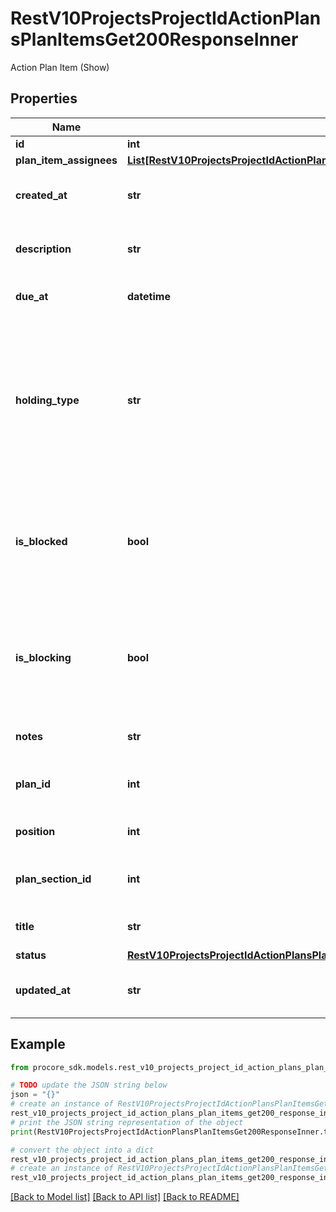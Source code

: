 # RestV10ProjectsProjectIdActionPlansPlanItemsGet200ResponseInner

Action Plan Item (Show)

## Properties

Name | Type | Description | Notes
------------ | ------------- | ------------- | -------------
**id** | **int** | ID | [optional] 
**plan_item_assignees** | [**List[RestV10ProjectsProjectIdActionPlansPlanItemsGet200ResponseInnerPlanItemAssigneesInner]**](RestV10ProjectsProjectIdActionPlansPlanItemsGet200ResponseInnerPlanItemAssigneesInner.md) |  | [optional] 
**created_at** | **str** | Time the Action Plan Item was created | [optional] 
**description** | **str** | Description of the Action Plan Item | [optional] 
**due_at** | **datetime** | Due Date of the Action Plan Item | [optional] 
**holding_type** | **str** | Action Plan Item holding type specifies whether the current item holds all the succeeding items in the section or the plan | [optional] 
**is_blocked** | **bool** | Indicates whether current Action Plan Item is blocked by another Action Plan Item | [optional] 
**is_blocking** | **bool** | Indicates whether current Action Plan Item is blocking other Action Plan Items | [optional] 
**notes** | **str** | Notes for the Action Plan Item | [optional] 
**plan_id** | **int** | Plan ID the Action Plan Item belongs to | [optional] 
**position** | **int** | Position of the Action Plan Item | [optional] 
**plan_section_id** | **int** | Action Plan Section ID the Item belongs to | [optional] 
**title** | **str** | Title of the Action Plan Item | [optional] 
**status** | [**RestV10ProjectsProjectIdActionPlansPlanItemsGet200ResponseInnerStatus**](RestV10ProjectsProjectIdActionPlansPlanItemsGet200ResponseInnerStatus.md) |  | [optional] 
**updated_at** | **str** | Time the Action Plan Item was updated | [optional] 

## Example

```python
from procore_sdk.models.rest_v10_projects_project_id_action_plans_plan_items_get200_response_inner import RestV10ProjectsProjectIdActionPlansPlanItemsGet200ResponseInner

# TODO update the JSON string below
json = "{}"
# create an instance of RestV10ProjectsProjectIdActionPlansPlanItemsGet200ResponseInner from a JSON string
rest_v10_projects_project_id_action_plans_plan_items_get200_response_inner_instance = RestV10ProjectsProjectIdActionPlansPlanItemsGet200ResponseInner.from_json(json)
# print the JSON string representation of the object
print(RestV10ProjectsProjectIdActionPlansPlanItemsGet200ResponseInner.to_json())

# convert the object into a dict
rest_v10_projects_project_id_action_plans_plan_items_get200_response_inner_dict = rest_v10_projects_project_id_action_plans_plan_items_get200_response_inner_instance.to_dict()
# create an instance of RestV10ProjectsProjectIdActionPlansPlanItemsGet200ResponseInner from a dict
rest_v10_projects_project_id_action_plans_plan_items_get200_response_inner_from_dict = RestV10ProjectsProjectIdActionPlansPlanItemsGet200ResponseInner.from_dict(rest_v10_projects_project_id_action_plans_plan_items_get200_response_inner_dict)
```
[[Back to Model list]](../README.md#documentation-for-models) [[Back to API list]](../README.md#documentation-for-api-endpoints) [[Back to README]](../README.md)



